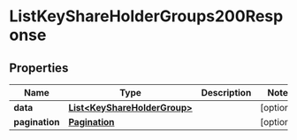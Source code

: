 

# ListKeyShareHolderGroups200Response


## Properties

| Name | Type | Description | Notes |
|------------ | ------------- | ------------- | -------------|
|**data** | [**List&lt;KeyShareHolderGroup&gt;**](KeyShareHolderGroup.md) |  |  [optional] |
|**pagination** | [**Pagination**](Pagination.md) |  |  [optional] |



